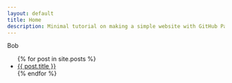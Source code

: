 ```yaml
---
layout: default
title: Home
description: Minimal tutorial on making a simple website with GitHub Pages
---
```


Bob

<ul>
  {% for post in site.posts %}
    <li>
      <a href="{{ post.url }}">{{ post.title }}</a>
    </li>
  {% endfor %}
</ul>
